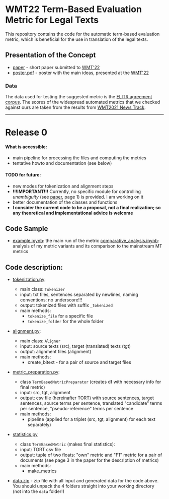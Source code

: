 # WMT22 Term-Based Evaluation Metric for Legal Texts
[//]: <> (repository name: wmt22-term-based-metric)
This repository contains the code for the automatic term-based evaluation metric, which is beneficial for the use in translation of the legal texts.
## Presentation of the Concept
* [paper](https://www.statmt.org/wmt22/pdf/2022.wmt-1.41.pdf) - short paper submitted to [WMT'22](https://www.statmt.org/wmt22/)
* [poster.pdf](poster.pdf) - poster with the main ideas, presented at the [WMT'22](https://www.statmt.org/wmt22/)

### Data
The data used for testing the suggested metric is the [ELITR agreement corpus](https://github.com/ELITR/agreement-corpus). 
The scores of the widespread automated metrics that we checked against ours are taken from the results from [WMT2021 News Track](https://github.com/wmt-conference/wmt21-news-systems/tree/main/scores).

***

# Release 0

#### What is accessible:
* main pipeline for processing the files and computing the metrics
* tentative howto and documentation (see below) 
#### TODO for future:
* new modes for tokenization and alignment steps
* **!!!IMPORTANT!!!** Currently, no specific module for controlling *unambiguity* (see [paper](https://www.statmt.org/wmt22/pdf/2022.wmt-1.41.pdf), page 1) is provided. I am working on it
* better documentation of the classes and functions
* **I consider the current code to be a proposal, not a final realization; so any theoretical and implementational advice is welcome**

## Code Sample
* [example.ipynb](example.ipynb): the main run of the metric
 [comparative_analysis.ipynb](comparative_analysis.ipynb): analysis of my metric variants and its comparison to the mainstream MT metrics
 
## Code description:
* [tokenization.py](tokenization.py):
  * main class: `Tokenizer`
  * input: txt files, sentences separated by newlines, naming conventions: no underscore!!!
  * output: tokenized files with suffix `_tokenized`
  * main methods: 
    * `tokenize_file` for a specific file
    * `tokenize_folder` for the whole folder

* [alignment.py](alignment.py):
  *  main class: `Aligner`
  * input: source texts (src), target (translated) texts (tgt)
  * output: alignment files (alignment)
  * main methods:
    * create_bitext - for a pair of source and target files

* [metric_preparation.py](metric_preparation.py):
  * class `TermBasedMetricPreparator` (creates df with necessary info for final metric)
  * input: src, tgt, alignment
  * output: csv file (hereinafter TORT) with source sentences, target sentences, source terms per sentence, translated "candidate" terms per sentence, "pseudo-reference" terms per sentence 
  * main methods:
    * pipeline (applied for a triplet (src, tgt, alignment) for each text separately)

* [statistics.py](statistics.py) 
  * class `TermBasedMetric` (makes final statistics):
  * input: TORT csv file
  * output: tuple of two floats: "own" metric and "F1" metric for a pair of documents (see page 3 in the paper for the description of metrics)
  * main methods:
    * make_metrics

* [data.zip](data.zip) - zip file with all input and generated data for the code above. You should unpack the 4 folders straight into your working directory (not into the `data` folder!)
